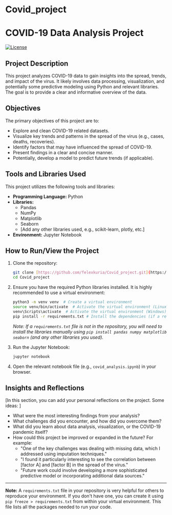 # Covid_project
# COVID-19 Data Analysis Project

[![License](https://img.shields.io/badge/License-MIT-yellow.svg)](https://opensource.org/licenses/MIT)

## Project Description

This project analyzes COVID-19 data to gain insights into the spread, trends, and impact of the virus.  It likely involves data processing, visualization, and potentially some predictive modeling using Python and relevant libraries. The goal is to provide a clear and informative overview of the data.

## Objectives

The primary objectives of this project are to:

* Explore and clean COVID-19 related datasets.
* Visualize key trends and patterns in the spread of the virus (e.g., cases, deaths, recoveries).
* Identify factors that may have influenced the spread of COVID-19.
* Present findings in a clear and concise manner.
* Potentially, develop a model to predict future trends (if applicable).

## Tools and Libraries Used

This project utilizes the following tools and libraries:

* **Programming Language:** Python
* **Libraries:**
    * Pandas
    * NumPy
    * Matplotlib
    * Seaborn
    * [Add any other libraries used, e.g., scikit-learn, plotly, etc.]
* **Environment:** Jupyter Notebook

## How to Run/View the Project

1.  Clone the repository:

    ```bash
    git clone [https://github.com/felexkuria/Covid_project.git](https://github.com/felexkuria/Covid_project.git)
    cd Covid_project
    ```

2.  Ensure you have the required Python libraries installed.  It is highly recommended to use a virtual environment:

    ```bash
    python3 -m venv venv  # Create a virtual environment
    source venv/bin/activate  # Activate the virtual environment (Linux/macOS)
    venv\Scripts\activate  # Activate the virtual environment (Windows)
    pip install -r requirements.txt # Install the dependencies (if a requirements.txt file exists)
    ```
    *Note: If a `requirements.txt` file is not in the repository, you will need to install the libraries manually using `pip install pandas numpy matplotlib seaborn` (and any other libraries you used).*

3.  Run the Jupyter Notebook:

    ```bash
    jupyter notebook
    ```

4.  Open the relevant notebook file (e.g., `covid_analysis.ipynb`) in your browser.

## Insights and Reflections

[In this section, you can add your personal reflections on the project. Some ideas: ]

* What were the most interesting findings from your analysis?
* What challenges did you encounter, and how did you overcome them?
* What did you learn about data analysis, visualization, or the COVID-19 pandemic itself?
* How could this project be improved or expanded in the future?  For example:
    * "One of the key challenges was dealing with missing data, which I addressed using imputation techniques."
    * "I found it particularly interesting to see the correlation between [factor A] and [factor B] in the spread of the virus."
    * "Future work could involve developing a more sophisticated predictive model or incorporating additional data sources."

---

**Note:** A `requirements.txt` file in your repository is very helpful for others to reproduce your environment.  If you don't have one, you can create it using `pip freeze > requirements.txt` from within your virtual environment.  This file lists all the packages needed to run your code.

